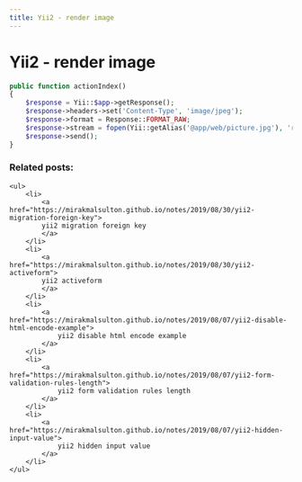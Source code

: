 ```yaml
---
title: Yii2 - render image
---
```


<h1 class="header">Yii2 - render image</h1>

```php
public function actionIndex()
{
    $response = Yii::$app->getResponse();
    $response->headers->set('Content-Type', 'image/jpeg');
    $response->format = Response::FORMAT_RAW;
    $response->stream = fopen(Yii::getAlias('@app/web/picture.jpg'), 'r');
    $response->send();
}
```


<div class="related_posts_block">
    <h3>Related posts:</h3>

    <ul>
        <li>
            <a href="https://mirakmalsulton.github.io/notes/2019/08/30/yii2-migration-foreign-key">
            yii2 migration foreign key
            </a>
        </li>
        <li>
            <a href="https://mirakmalsulton.github.io/notes/2019/08/30/yii2-activeform">
            yii2 activeform
            </a>
        </li>
        <li>
            <a href="https://mirakmalsulton.github.io/notes/2019/08/07/yii2-disable-html-encode-example">
                yii2 disable html encode example
            </a>
        </li>
        <li>
            <a href="https://mirakmalsulton.github.io/notes/2019/08/07/yii2-form-validation-rules-length">
                yii2 form validation rules length
            </a>
        </li>
        <li>
            <a href="https://mirakmalsulton.github.io/notes/2019/08/07/yii2-hidden-input-value">
                yii2 hidden input value
            </a>
        </li>
    </ul>
</div>